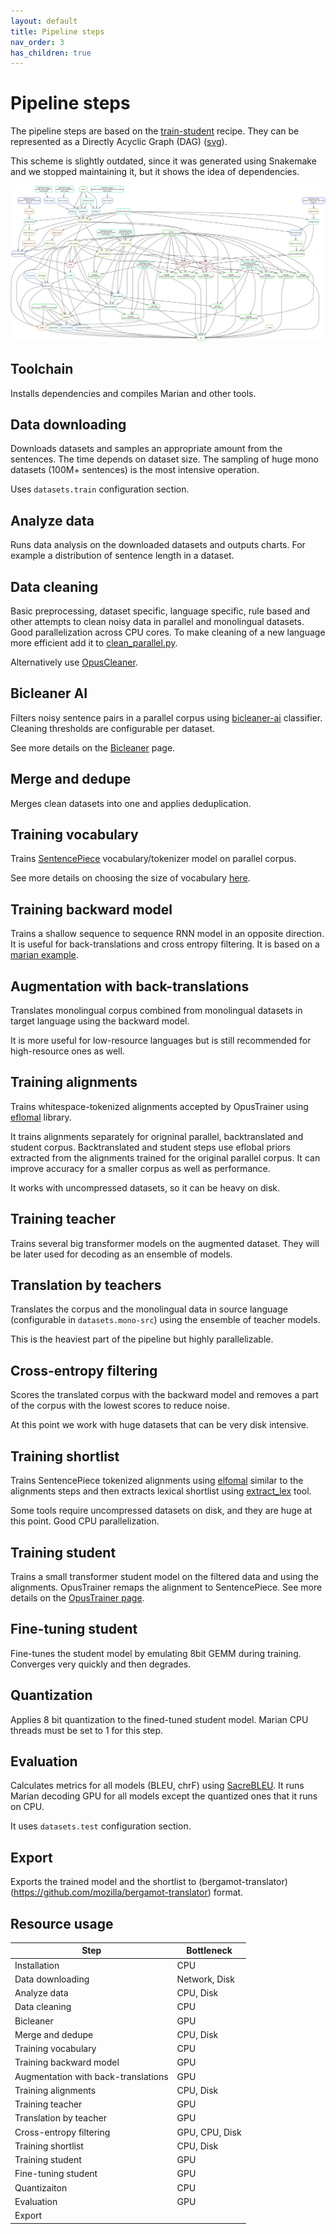 ```yaml
---
layout: default
title: Pipeline steps
nav_order: 3
has_children: true
---
```


# Pipeline steps

The pipeline steps are based on the [train-student](https://github.com/browsermt/students/tree/master/train-student)
recipe.
They can be represented as a Directly Acyclic Graph (DAG) ([svg](../assets/DAG.svg)).

This scheme is slightly outdated, since it was generated using Snakemake and we stopped maintaining it,
but it shows the idea of dependencies.

![DAG](../assets/DAG.svg)

## Toolchain

Installs dependencies and compiles Marian and other tools.

## Data downloading

Downloads datasets and samples an appropriate amount from the sentences. The time
depends on dataset size. The sampling of huge mono datasets (100M+ sentences) is the most intensive operation.

Uses `datasets.train` configuration section.

## Analyze data

Runs data analysis on the downloaded datasets and outputs charts.
For example a distribution of sentence length in a dataset.

## Data cleaning

Basic preprocessing, dataset specific, language specific, rule based and other attempts to clean noisy data in parallel
and monolingual datasets.
Good parallelization across CPU cores. To make cleaning of a new language more efficient add it
to [clean_parallel.py](https://github.com/mozilla/translations/tree/main/pipeline/clean/tools/clean_parallel.py).

Alternatively use [OpusCleaner](../data-and-cleaning/index.md#opuscleaner).

## Bicleaner AI

Filters noisy sentence pairs in a parallel corpus using [bicleaner-ai](https://github.com/bitextor/bicleaner-ai)
classifier.
Cleaning thresholds are configurable per dataset.

See more details on the [Bicleaner](../data-and-cleaning/bicleaner.md) page.

## Merge and dedupe

Merges clean datasets into one and applies deduplication.

## Training vocabulary

Trains [SentencePiece](https://github.com/google/sentencepiece) vocabulary/tokenizer model on parallel corpus.

See more details on choosing the size of vocabulary [here](vocab-size.md).

## Training backward model

Trains a shallow sequence to sequence RNN model in an opposite direction. It is useful for back-translations and cross
entropy filtering.
It is based on
a [marian example](https://github.com/marian-nmt/marian-examples/tree/master/training-basics-sentencepiece).

## Augmentation with back-translations

Translates monolingual corpus combined from monolingual datasets in target language using the backward model.

It is more useful for low-resource languages but is still recommended for high-resource ones as well.

## Training alignments

Trains whitespace-tokenized alignments accepted by OpusTrainer using [eflomal](https://github.com/robertostling/eflomal)
library.

It trains alignments separately for origninal parallel, backtranslated and student corpus.
Backtranslated and student steps use eflobal priors extracted from the alignments trained for the original parallel
corpus.
It can improve accuracy for a smaller corpus as well as performance.

It works with uncompressed datasets, so it can be heavy on disk.

## Training teacher

Trains several big transformer models on the augmented dataset. They will be later used for decoding as an ensemble of
models.

## Translation by teachers

Translates the corpus and the monolingual data in source language (configurable in `datasets.mono-src`) using the
ensemble of teacher models.

This is the heaviest part of the pipeline but highly parallelizable.

## Cross-entropy filtering

Scores the translated corpus with the backward model and removes a part of the corpus with the lowest scores to reduce
noise.

At this point we work with huge datasets that can be very disk intensive.

## Training shortlist

Trains SentencePiece tokenized alignments using [elfomal](https://github.com/robertostling/eflomal) similar to the
alignments steps and then
extracts lexical shortlist using [extract_lex](https://github.com/marian-nmt/extract-lex) tool.

Some tools require uncompressed datasets on disk, and they are huge at this point. Good CPU parallelization.

## Training student

Trains a small transformer student model on the filtered data and using the alignments.
OpusTrainer remaps the alignment to SentencePiece. See more details on the [OpusTrainer page](opus-trainer.md).

## Fine-tuning student

Fine-tunes the student model by emulating 8bit GEMM during training.
Converges very quickly and then degrades.

## Quantization

Applies 8 bit quantization to the fined-tuned student model.
Marian CPU threads must be set to 1 for this step.

## Evaluation

Calculates metrics for all models (BLEU, chrF) using [SacreBLEU](https://github.com/mjpost/sacrebleu).
It runs Marian decoding GPU for all models except the quantized ones that it runs on CPU.

It uses `datasets.test` configuration section.

## Export

Exports the trained model and the shortlist to (bergamot-translator)(https://github.com/mozilla/bergamot-translator)
format.

## Resource usage

 Step                                | Bottleneck     
-------------------------------------|----------------
 Installation                        | CPU            
 Data downloading                    | Network, Disk  
 Analyze data                        | CPU, Disk      
 Data cleaning                       | CPU            
 Bicleaner                           | GPU            
 Merge and dedupe                    | CPU, Disk      
 Training vocabulary                 | CPU            
 Training backward model             | GPU            
 Augmentation with back-translations | GPU            
 Training alignments                 | CPU, Disk      
 Training teacher                    | GPU            
 Translation by teacher              | GPU            
 Cross-entropy filtering             | GPU, CPU, Disk 
 Training shortlist                  | CPU, Disk      
 Training student                    | GPU            
 Fine-tuning student                 | GPU            
 Quantizaiton                        | CPU            
 Evaluation                          | GPU            
 Export                              |                                                                 
